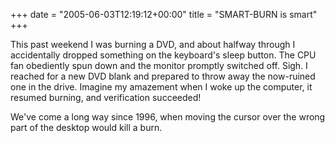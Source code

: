 +++
date = "2005-06-03T12:19:12+00:00"
title = "SMART-BURN is smart"
+++



This past weekend I was burning a DVD, and about halfway through I
accidentally dropped something on the keyboard's sleep button. The CPU fan
obediently spun down and the monitor promptly switched off. Sigh. I reached
for a new DVD blank and prepared to throw away the now-ruined one in the
drive. Imagine my amazement when I woke up the computer, it resumed burning,
and verification succeeded!

We've come a long way since 1996, when moving the cursor over the wrong part
of the desktop would kill a burn.

